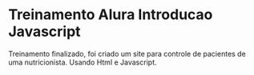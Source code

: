 # Treinamento Alura Introducao Javascript

Treinamento finalizado, foi criado um site para controle de pacientes de uma nutricionista. Usando Html e Javascript.
